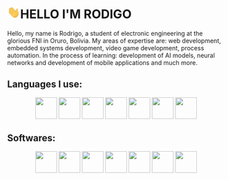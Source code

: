 <h1><img src="https://github.com/Parply/Parply/blob/master/.github/Hi.gif?raw=true" width="30px">HELLO I'M RODIGO</h1>
<p>Hello, my name is Rodrigo, a student of electronic engineering at the glorious FNI in Oruro, Bolivia. My areas of expertise are: web development, embedded systems development, video game development, process automation. In the process of learning: development of AI models, neural networks and development of mobile applications and much more.</p>
<h2>Languages ​​I use:</h2>
<p align=center>
	<img src="https://blog.accredian.com/wp-content/uploads/2019/04/Python-logo.jpg" width="50" height="50" />
	<img src="https://encrypted-tbn0.gstatic.com/images?q=tbn:ANd9GcRJX8pjeUALyPp4hNT6iZ6bx9PbyPOsBC_Vog&s" width="50" height="50" />
	<img src="https://encrypted-tbn0.gstatic.com/images?q=tbn:ANd9GcSIne9YPrjnMir5ZLHOQD9q7UQpsOQdnmSdR79hiYRhtJuhrYhO8kJcI06XLaQxTTw7gLk&usqp=CAU" width="50" height="50" />
	<img src="https://user-images.githubusercontent.com/21239660/83376648-33ecda80-a390-11ea-847c-f0edceead0d3.png" width="50" height="50" />
	<img src="https://w7.pngwing.com/pngs/410/100/png-transparent-web-development-html-responsive-web-design-logo-javascript-html-angle-web-design-text-thumbnail.png" width="50"height="50"/>
 	<img src="https://w7.pngwing.com/pngs/509/571/png-transparent-cascading-style-sheets-logo-css3-html-web-development-world-wide-web-blue-angle-web-design.png" width="50" height="50"/>
  	<img src="https://i.pinimg.com/736x/13/40/7c/13407c12f50f08d328800c3caef43f61.jpg" width="50" height="50" />
	
</p>
<h2>Softwares:</h2>
<p align=center>
	<img src="https://www.puntoflotante.net/mplab.jpg" width="50" height="50" />
	<img src="https://my-web-note.com/wp-content/uploads/2021/04/technology_memo_mplab_x_ide.png" width="50" height="50" />
	<img src="https://w7.pngwing.com/pngs/512/824/png-transparent-visual-studio-code-hd-logo-thumbnail.png" width="50" height="50" />
	<img src="https://upload.wikimedia.org/wikipedia/commons/thumb/6/6a/Godot_icon.svg/2048px-Godot_icon.svg.png" width="50" height="50" />
 	<img src="https://images.dwncdn.net/images/t_app-icon-l/p/0561aea5-6bb7-4c0f-a7df-9a8221807025/3659168256/2212_4-76172170-iconimg64137.png" width="50" height="50" />
  	<img src="https://olimex.wordpress.com/wp-content/uploads/2017/06/arduino-logo-circle-thumb.png?w=584" width="50" height="50" />
   	<img src="https://i.pinimg.com/474x/5e/e5/9a/5ee59ad347ccef2d6fa2e030b014da3f.jpg" width="50" height="50" />
	
</p>
